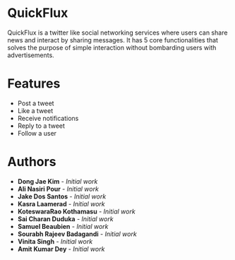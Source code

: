 # QuickFlux

QuickFlux is a twitter like social networking services where users can share news and interact by sharing messages. It has 5 core functionalities that solves the purpose of simple interaction without bombarding users with advertisements.

# Features

*  Post a tweet
*  Like a tweet
*  Receive notifications
*  Reply to a tweet
*  Follow a user

# Authors


* **Dong Jae Kim** - *Initial work*
* **Ali Nasiri Pour** - *Initial work*
* **Jake Dos Santos** - *Initial work*
* **Kasra Laamerad** - *Initial work*
* **KoteswaraRao Kothamasu** - *Initial work*
* **Sai Charan Duduka** - *Initial work*
* **Samuel Beaubien** - *Initial work*
* **Sourabh Rajeev Badagandi** - *Initial work*
* **Vinita Singh** - *Initial work*
* **Amit Kumar Dey** - *Initial work*


